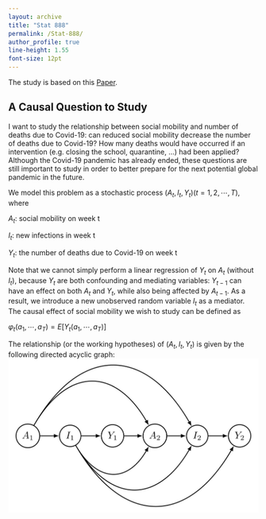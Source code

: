 ```yaml
---
layout: archive
title: "Stat 888"
permalink: /Stat-888/
author_profile: true
line-height: 1.55
font-size: 12pt
---
```



The study is based on this [Paper](https://arxiv.org/pdf/2103.04472.pdf).


## A Causal Question to Study

I want to study the relationship between social mobility and number of deaths due to Covid-19: can reduced social mobility decrease the number of deaths due to Covid-19? How many deaths would have occurred if an intervention (e.g. closing the school, quarantine, ...) had been applied? Although the Covid-19 pandemic has already ended, these questions are still important to study in order to better prepare for the next potential global pandemic in the future.

We model this problem as a stochastic process $(A_t,I_t,Y_t)(t=1,2,\cdots,T)$, where 

$A_t:\ \text{social mobility on week t}$

$I_t:\ \text{new infections in week t}$

$Y_t:\ \text{the number of deaths due to Covid-19 on week t}$

Note that we cannot simply perform a linear regression of $Y_t$ on $A_t$ (without $I_t$), because $Y_t$ are both confounding and mediating variables: 
$Y_{t-1}$ can have an effect on both $A_t$ and $Y_t$, while also being affected by $A_{t-1}$. As a result, we introduce a new unobserved random variable $I_t$ as a  mediator. The causal effect of social mobility we wish to study can be defined as

$\varphi_t(a_1,\cdots,a_T)=E[Y_t(a_1,\cdots,a_T)]$

The relationship (or the working hypotheses) of $(A_t,I_t,Y_t)$ is given by the following directed acyclic graph:
![plot](./Graph.png)
